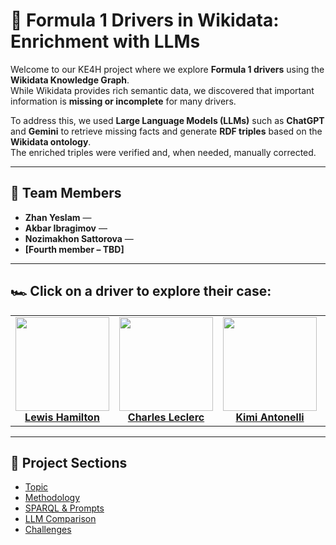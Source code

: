# 🏁 Formula 1 Drivers in Wikidata: Enrichment with LLMs

Welcome to our KE4H project where we explore **Formula 1 drivers** using the **Wikidata Knowledge Graph**.  
While Wikidata provides rich semantic data, we discovered that important information is **missing or incomplete** for many drivers.

To address this, we used **Large Language Models (LLMs)** such as **ChatGPT** and **Gemini** to retrieve missing facts and generate **RDF triples** based on the **Wikidata ontology**.  
The enriched triples were verified and, when needed, manually corrected.

---

## 👥 Team Members

- **Zhan Yeslam** —  
- **Akbar Ibragimov** —  
- **Nozimakhon Sattorova** — 
- **[Fourth member – TBD]**

---

## 🏎️ Click on a driver to explore their case:

<table>
  <tr>
    <td align="center">
      <a href="hamilton.md">
        <img src="assets/images/hamilton.jpg" width="150"/><br/>
        <strong>Lewis Hamilton</strong>
      </a>
    </td>
    <td align="center">
      <a href="leclerc.md">
        <img src="assets/images/leclerc.jpg" width="150"/><br/>
        <strong>Charles Leclerc</strong>
      </a>
    </td>
    <td align="center">
      <a href="antonelli.md">
        <img src="assets/images/antonelli.jpg" width="150"/><br/>
        <strong>Kimi Antonelli</strong>
      </a>
    </td>
    <td align="center">
      <a href="verstappen.md">
        <img src="assets/images/verstappen.jpg" width="150"/><br/>
        <strong>Max Verstappen</strong>
      </a>
    </td>
  </tr>
</table>

---

## 📂 Project Sections

- [Topic](topic.md)
- [Methodology](methodology.md)
- [SPARQL & Prompts](sparql-prompts.md)
- [LLM Comparison](llm-comparison.md)
- [Challenges](challenges.md)
